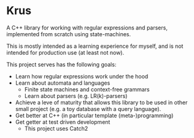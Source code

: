 # Krus

A C++ library for working with regular expressions and parsers, implemented from scratch using state-machines.

This is mostly intended as a learning experience for myself, and is not intended for production use (at least not now).

This project serves has the following goals:

- Learn how regular expressions work under the hood
- Learn about automata and languages
    - Finite state machines and context-free grammars
    - Learn about parsers (e.g. LR(k)-parsers)
- Achieve a leve of maturity that allows this library to be used in other small project (e.g. a toy database with a query language).
- Get better at C++ (in particular template (meta-)programming)
- Get getter at test driven development	
    - This project uses Catch2
